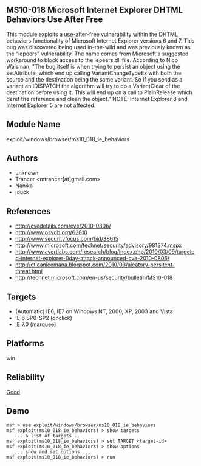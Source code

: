 ## MS10-018 Microsoft Internet Explorer DHTML Behaviors Use After Free

This module exploits a use-after-free vulnerability within 
the DHTML behaviors functionality of Microsoft Internet 
Explorer versions 6 and 7. This bug was discovered being 
used in-the-wild and was previously known as the "iepeers" 
vulnerability. The name comes from Microsoft's suggested 
workaround to block access to the iepeers.dll file. 
According to Nico Waisman, "The bug itself is when trying to 
persist an object using the setAttribute, which end up 
calling VariantChangeTypeEx with both the source and the 
destination being the same variant. So if you send as a 
variant an IDISPATCH the algorithm will try to do a 
VariantClear of the destination before using it. This will 
end up on a call to PlainRelease which deref the reference 
and clean the object." NOTE: Internet Explorer 8 and 
Internet Explorer 5 are not affected.


## Module Name
exploit/windows/browser/ms10_018_ie_behaviors

## Authors
* unknown
* Trancer <mtrancer[at]gmail.com>
* Nanika
* jduck


## References
* http://cvedetails.com/cve/2010-0806/
* http://www.osvdb.org/62810
* http://www.securityfocus.com/bid/38615
* http://www.microsoft.com/technet/security/advisory/981374.mspx
* http://www.avertlabs.com/research/blog/index.php/2010/03/09/targeted-internet-explorer-0day-attack-announced-cve-2010-0806/
* http://eticanicomana.blogspot.com/2010/03/aleatory-persitent-threat.html
* http://technet.microsoft.com/en-us/security/bulletin/MS10-018



## Targets
* (Automatic) IE6, IE7 on Windows NT, 2000, XP, 2003 and Vista
* IE 6 SP0-SP2 (onclick)
* IE 7.0 (marquee)


## Platforms
win

## Reliability
[Good](https://github.com/rapid7/metasploit-framework/wiki/Exploit-Ranking)

## Demo

```
msf > use exploit/windows/browser/ms10_018_ie_behaviors
msf exploit(ms10_018_ie_behaviors) > show targets
   ... a list of targets ...
msf exploit(ms10_018_ie_behaviors) > set TARGET <target-id>
msf exploit(ms10_018_ie_behaviors) > show options
   ... show and set options ...
msf exploit(ms10_018_ie_behaviors) > run
```
    
    